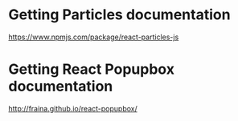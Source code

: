 # Getting Particles documentation

https://www.npmjs.com/package/react-particles-js

# Getting React Popupbox documentation

http://fraina.github.io/react-popupbox/
